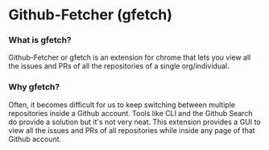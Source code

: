 # Github-Fetcher (gfetch)
### What is gfetch?
Github-Fetcher or gfetch is an extension for chrome that lets you view all the issues and PRs of all the repositories of a single org/individual.
### Why gfetch?
Often, it becomes difficult for us to keep switching between multiple repositories inside a Github account. Tools like CLI and the Github Search do provide a solution but it's not very neat.
This extension provides a GUI to view all the issues and PRs of all repositories while inside any page of that Github account.
